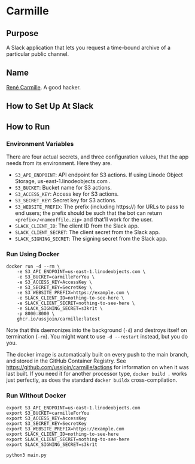 # Carmille

## Purpose

A Slack application that lets you request a time-bound archive of a particular public channel.

## Name

[René Carmille](https://en.wikipedia.org/wiki/Ren%C3%A9_Carmille). A good hacker.

## How to Set Up At Slack


## How to Run

### Environment Variables

There are four actual secrets, and three configuration values, that the app needs from its environment. Here they are.

* `S3_API_ENDPOINT`: API endpoint for S3 actions. If using Linode Object Storage, us-east-1.linodeobjects.com .
* `S3_BUCKET`: Bucket name for S3 actions.
* `S3_ACCESS_KEY`: Access key for S3 actions.
* `S3_SECRET_KEY`: Secret key for S3 actions.
* `S3_WEBSITE_PREFIX`: The prefix (including https://) for URLs to pass to end users; the prefix should be such that the bot can return `<prefix>/<nameoffile.zip>` and that'll work for the user.
* `SLACK_CLIENT_ID`: The client ID from the Slack app.
* `SLACK_CLIENT_SECRET`: The client secret from the Slack app.
* `SLACK_SIGNING_SECRET`: The signing secret from the Slack app.

### Run Using Docker

```
docker run -d --rm \
    -e S3_API_ENDPOINT=us-east-1.linodeobjects.com \
    -e S3_BUCKET=carmilleForYou \
    -e S3_ACCESS_KEY=AccessKey \
    -e S3_SECRET_KEY=SecretKey \
    -e S3_WEBSITE_PREFIX=https://example.com \
    -e SLACK_CLIENT_ID=nothing-to-see-here \
    -e SLACK_CLIENT_SECRET=nothing-to-see-here \
    -e SLACK_SIGNING_SECRET=s3kr1t \
    -p 8000:8000 \
    ghcr.io/ussjoin/carmille:latest
```

Note that this daemonizes into the background (`-d`) and destroys itself on termination (`-rm`). You might want to use `-d --restart` instead, but you do you.

The docker image is automatically built on every push to the main branch, and stored in the GitHub Container Registry. See <https://github.com/ussjoin/carmille/actions> for information on when it was last built. If you need it for another processor type, `docker build .` works just perfectly, as does the standard `docker buildx` cross-compilation.

### Run Without Docker

```
export S3_API_ENDPOINT=us-east-1.linodeobjects.com
export S3_BUCKET=carmilleForYou
export S3_ACCESS_KEY=AccessKey
export S3_SECRET_KEY=SecretKey
export S3_WEBSITE_PREFIX=https://example.com
export SLACK_CLIENT_ID=nothing-to-see-here
export SLACK_CLIENT_SECRET=nothing-to-see-here
export SLACK_SIGNING_SECRET=s3kr1t

python3 main.py
```
